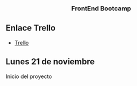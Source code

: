 <h3 align="center"> FrontEnd Bootcamp </h3>

## Enlace Trello

- [Trello](https://trello.com/b/5eryQGbT/midterm-project)

## Lunes 21 de noviembre

Inicio del proyecto
